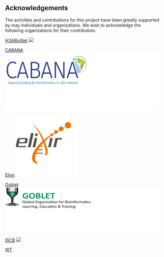 ## Acknowledgements

The activities and contributions for this project have been greatly supported by may individuals and organizations. 
We wish to acknowledge the following organizations for their contribution.

[H3ABioNet](https://www.h3abionet.org/)
![](images/3abionet.png)

[CABANA](https://cabana.online/)
![](images/cabana4_1.png)

[Elixir](https://elixir-europe.org/)
![](images/elixir.png)

[Goblet](https://www.mygoblet.org/)
![](images/goblet.png)

[ISCB](https://www.iscb.org/)
![](images/iscb.png)

[WT](https://www.iscb.org/)
